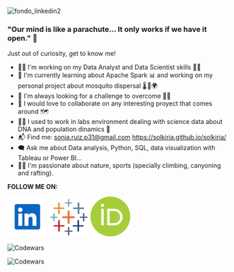 ![fondo_linkedin2](https://github.com/solkiria/solkiria/assets/116632929/1089adfc-9f47-4b26-9010-51b94121504d)


### **"Our mind is like a parachute... It only works if we have it open."** 🧠

Just out of curiosity, get to know me!

- 🕵️‍♀️ I'm working on my Data Analyst and Data Scientist skills 👩‍💻
- 🌱 I'm currently learning about Apache Spark 📊 and working on my personal project about mosquito dispersal 🌡️ 🦟🌍  
- 🚀 I'm always looking for a challenge to overcome 🧗‍♀️
- 🤝 I would love to collaborate on any interesting proyect that comes around 🗺️
- 👩‍🔬 I used to work in labs environment dealing with science data about DNA and population dinamics 🧬
- 📬 Find me: sonia.ruiz.p31@gmail.com         https://solkiria.github.io/solkiria/
- 🗨️ Ask me about Data analysis, Python, SQL, data visualization with Tableau or Power BI...
- 💜✨ I'm passionate about nature, sports (specially climbing, canyoning and rafting).

**FOLLOW ME ON:**

[![Alt text](linkedin.png)](https://www.linkedin.com/in/sonia-ruiz-perez/ 'LinkedIn Sonia Ruiz')
[![Alt text](tableau.png)](https://public.tableau.com/app/profile/solkiria 'Tableau Public Sonia Ruiz')
[![Alt text](orcid.png)](https://orcid.org/0000-0001-9872-0193 'ORCiD Sonia Ruiz')



![Codewars](https://github.r2v.ch/codewars?user=solkiria&name=true&top_languages=true&stroke=%23b362ff&theme=gradient_midnight_puple)

![Codewars](https://www.codewars.com/users/solkiria/badges/large)

<!--
**solkiria/solkiria** is a ✨ _special_ ✨ repository because its `README.md` (this file) appears on your GitHub profile.

-->
